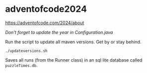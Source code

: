 # adventofcode2024

https://adventofcode.com/2024/about

*Don't forget to update the year in Configuration.java*

Run the script to update all maven versions. Get by or stay behind.
```shell
./updateversions.sh
```

Saves all runs (from the Runner class) in an sql lite database called `puzzleTimes.db`.
